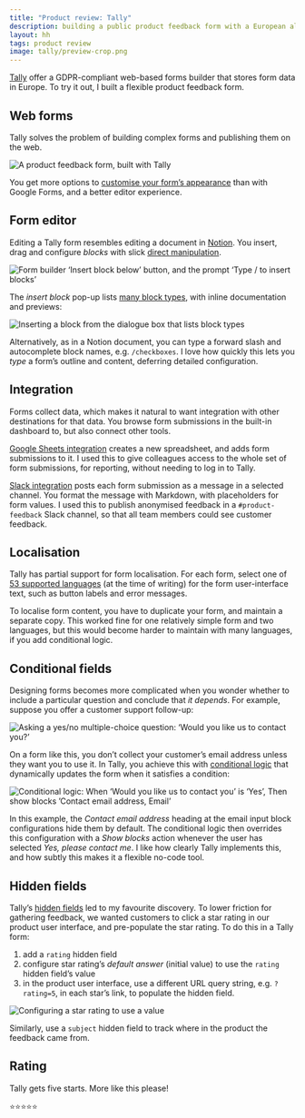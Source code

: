 ```yaml
---
title: "Product review: Tally"
description: building a public product feedback form with a European alternative
layout: hh
tags: product review
image: tally/preview-crop.png
---
```


[Tally](https://tally.so)
offer a GDPR-compliant web-based forms builder that stores form data in Europe.
To try it out, I built a flexible product feedback form.

## Web forms

Tally solves the problem of building complex forms and publishing them on the web.

![A product feedback form, built with Tally](tally/preview.webp)

You get more options to [customise your form’s appearance](https://tally.so/help/customize-your-form)
than with Google Forms, and a better editor experience.

## Form editor

Editing a Tally form resembles editing a document in [Notion](intranet-ten-word-wiki).
You insert, drag and configure _blocks_ with slick
[direct manipulation](https://en.wikipedia.org/wiki/Direct_manipulation_interface).

![Form builder ‘Insert block below’ button, and the prompt ‘Type / to insert blocks’](tally/insert-block.webp)

The _insert block_ pop-up lists [many block types](https://tally.so/help/features),
with inline documentation and previews:

![Inserting a block from the dialogue box that lists block types](tally/insert-dialogue.webp)

Alternatively, as in a Notion document, you can type a forward slash and autocomplete block names, e.g. `/checkboxes`.
I love how quickly this lets you _type_ a form’s outline and content, deferring detailed configuration.

## Integration

Forms collect data, which makes it natural to want integration with other destinations for that data.
You browse form submissions in the built-in dashboard to, but also connect other tools.

[Google Sheets integration](https://tally.so/help/google-sheets-integration)
creates a new spreadsheet, and adds form submissions to it.
I used this to give colleagues access to the whole set of form submissions, for reporting, without needing to log in to Tally.

[Slack integration](https://tally.so/help/slack-integration)
posts each form submission as a message in a selected channel.
You format the message with Markdown, with placeholders for form values.
I used this to publish anonymised feedback in a `#product-feedback` Slack channel,
so that all team members could see customer feedback.

## Localisation

Tally has partial support for form localisation.
For each form, select one of
[53 supported languages](https://tally.so/help/supported-languages) (at the time of writing)
for the form user-interface text, such as button labels and error messages.

To localise form content, you have to duplicate your form, and maintain a separate copy.
This worked fine for one relatively simple form and two languages,
but this would become harder to maintain with many languages, if you add conditional logic.

## Conditional fields

Designing forms becomes more complicated when you wonder whether to include a particular question and conclude that _it depends_.
For example, suppose you offer a customer support follow-up:

![Asking a yes/no multiple-choice question: ‘Would you like us to contact you?’](tally/multple-choice.webp)

On a form like this, you don’t collect your customer’s email address unless they want you to use it.
In Tally, you achieve this with [conditional logic](https://tally.so/help/conditional-form-logic)
that dynamically updates the form when it satisfies a condition:

![Conditional logic: When ‘Would you like us to contact you’ is ‘Yes’, Then show blocks ’Contact email address, Email’](tally/conditional-logic.webp)

In this example, the _Contact email address_ heading at the email input block configurations hide them by default.
The conditional logic then overrides this configuration with a _Show blocks_ action whenever the user has selected _Yes, please contact me_.
I like how clearly Tally implements this, and how subtly this makes it a flexible no-code tool.

## Hidden fields

Tally’s [hidden fields](https://tally.so/help/hidden-fields) led to my favourite discovery.
To lower friction for gathering feedback, we wanted customers to click a star rating in our product user interface,
and pre-populate the star rating.
To do this in a Tally form:

1. add a `rating` hidden field
2. configure star rating’s _default answer_ (initial value) to use the `rating` hidden field’s value
3. in the product user interface, use a different URL query string, e.g. `?rating=5`, in each star’s link, to populate the hidden field.

![Configuring a star rating to use a value](tally/default-answer.webp)

Similarly, use a 	`subject` hidden field to track where in the product the feedback came from.

## Rating

Tally gets five starts. More like this please!

⭐️⭐️⭐️⭐️⭐️
